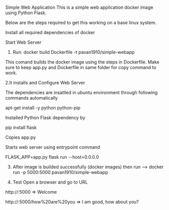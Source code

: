 Simple Web Application
This is a simple web application docker image using Python Flask.

Below are the steps required to get this working on a base linux system.

Install all required dependencies of docker

   Start Web Server
1. Run: docker build Dockerfile -t pavan1910/simple-webapp

This comand builds the docker image using the steps in Dockerfile.
Make sure to keep app.py and Dockerfile in same folder for copy command to work.

2.It installs and Configure Web Server

The dependencies are insatlled in ubuntu environment through following commands automatically

apt-get install -y python python-pip

Installed Python Flask dependency by

pip install flask

Copies app.py

Starts web server using entrypoint command

FLASK_APP=app.py flask run --host=0.0.0.0

3. After image is builded successfully (docker images) then run
   --> docker run -p 5000:5000 pavan1910/simple-webapp
   
4. Test
Open a browser and go to URL

http://<IP>:5000                            => Welcome
   
http://<IP>:5000/how%20are%20you            => I am good, how about you?
